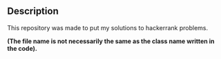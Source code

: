 ## Description

This repository was made to put my solutions to hackerrank problems.

**(The file name is not necessarily the same as the class name written in the code).**
